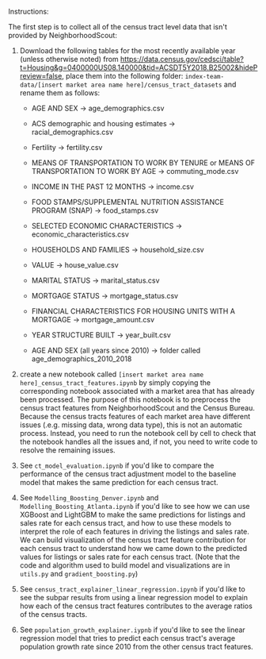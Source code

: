 Instructions:

The first step is to collect all of the census tract level data that isn't provided by NeighborhoodScout:

1. Download the following tables for the most recently available year (unless otherwise noted) from https://data.census.gov/cedsci/table?t=Housing&g=0400000US08.140000&tid=ACSDT5Y2018.B25002&hidePreview=false, place them into the following folder: `index-team-data/[insert market area name here]/census_tract_datasets` and rename them as follows:

    - AGE AND SEX -> age_demographics.csv

    - ACS demographic and housing estimates -> racial_demographics.csv

    - Fertility -> fertility.csv

    - MEANS OF TRANSPORTATION TO WORK BY TENURE or MEANS OF TRANSPORTATION TO WORK BY AGE -> commuting_mode.csv

    - INCOME IN THE PAST 12 MONTHS -> income.csv

    - FOOD STAMPS/SUPPLEMENTAL NUTRITION ASSISTANCE PROGRAM (SNAP) -> food_stamps.csv

    - SELECTED ECONOMIC CHARACTERISTICS -> economic_characteristics.csv

    - HOUSEHOLDS AND FAMILIES -> household_size.csv

    - VALUE -> house_value.csv

    - MARITAL STATUS -> marital_status.csv

    - MORTGAGE STATUS -> mortgage_status.csv

    - FINANCIAL CHARACTERISTICS FOR HOUSING UNITS WITH A MORTGAGE -> mortgage_amount.csv

    - YEAR STRUCTURE BUILT -> year_built.csv

    - AGE AND SEX (all years since 2010) -> folder called age_demographics_2010_2018


2. create a new notebook called `[insert market area name here]_census_tract_features.ipynb` by simply copying the corresponding notebook associated with a market area that has already been processed. The purpose of this notebook is to preprocess the census tract features from NeighborhoodScout and the Census Bureau. Because the census tracts features of each market area have different issues (.e.g. missing data, wrong data type), this is not an automatic process. Instead, you need to run the notebook cell by cell to check that the notebook handles all the issues and, if not, you need to write code to resolve the remaining issues. 

3. See `ct_model_evaluation.ipynb` if you'd like to compare the performance of the census tract adjustment model to the baseline model that makes the same prediction for each census tract.

4. See `Modelling_Boosting_Denver.ipynb` and `Modelling_Boosting_Atlanta.ipynb` if you'd like to see how we can use XGBoost and LightGBM to make the same predictions for listings and sales rate for each census tract, and how to use these models to interpret the role of each features in driving the listings and sales rate. We can build visualization of the census tract feature contribution for each census tract to understand how we came down to the predicted values for listings or sales rate for each census tract. (Note that the code and algorithm used to build model and visualizations are in `utils.py` and `gradient_boosting.py`)

5. See `census_tract_explainer_linear_regression.ipynb` if you'd like to see the subpar results from using a linear regression model to explain how each of the census tract features contributes to the average ratios of the census tracts. 

6. See `population_growth_explainer.iypnb` if you'd like to see the linear regression model that tries to predict each census tract's average population growth rate since 2010 from the other census tract features. 


